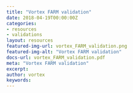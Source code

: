 ```yaml
---
title: "Vortex FARM validation"
date: 2018-04-19T00:00:00Z
categories:
- resources
- validations
layout: resources
featured-img-url: vortex_FARM_validation.png
featured-img-alt: "Vortex FARM validation"
docs-url: vortex_FARM_validation.pdf
meta: "Vortex FARM validation"
excerpt: 
author: vortex
keywords: 
---
```


